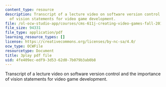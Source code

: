 ```yaml
---
content_type: resource
description: Transcript of a lecture video on software version control and the importance
  of vision statements for video game development.
file: /ol-ocw-studio-app/courses/cms-611j-creating-video-games-fall-2014/4fe409ecedf93d5362d07b079b3ab0b8_2pfdTSZ-GUM.pdf
file_size: 94331
file_type: application/pdf
learning_resource_types: []
license: https://creativecommons.org/licenses/by-nc-sa/4.0/
ocw_type: OCWFile
resourcetype: Document
title: 3play pdf file
uid: 4fe409ec-edf9-3d53-62d0-7b079b3ab0b8
---
```

Transcript of a lecture video on software version control and the importance of vision statements for video game development.